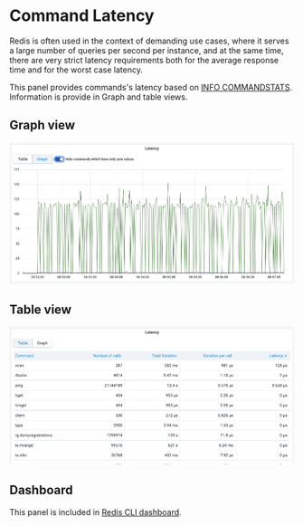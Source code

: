 # Command Latency

Redis is often used in the context of demanding use cases, where it serves a large number of queries per second per instance, and at the same time, there are very strict latency requirements both for the average response time and for the worst case latency.

This panel provides commands's latency based on [INFO COMMANDSTATS](../redis-datasource/redis/INFO.md). Information is provide in Graph and table views.

## Graph view

![Latency-Graph](../images/redis-app/latency-panel-graph.png)

## Table view

![Latency-Table](../images/redis-app/latency-panel-table.png)

## Dashboard

This panel is included in [Redis CLI dashboard](dashboards.md).
